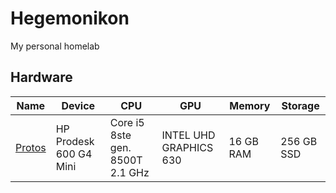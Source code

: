 # Hegemonikon

My personal homelab

## Hardware

| Name | Device | CPU | GPU | Memory | Storage |
| ---- | ------ | --- | --- | ------ | ------- |
| [Protos](./nodes/protos.yaml) | HP Prodesk 600 G4 Mini | Core i5 8ste gen. 8500T 2.1 GHz | INTEL UHD GRAPHICS 630 | 16 GB RAM | 256 GB SSD |